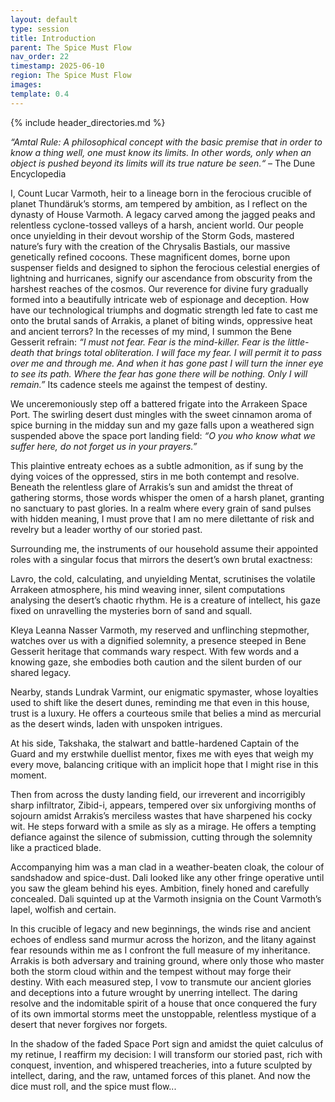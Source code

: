 ```yaml
---
layout: default
type: session
title: Introduction
parent: The Spice Must Flow
nav_order: 22
timestamp: 2025-06-10
region: The Spice Must Flow
images: 
template: 0.4
---
```

{% include header_directories.md %}

*“Amtal Rule: A philosophical concept with the basic premise that in order to know a thing well, one must know its limits. In other words, only when an object is pushed beyond its limits will its true nature be seen.“* – The Dune Encyclopedia  

I, Count Lucar Varmoth, heir to a lineage born in the ferocious crucible of planet Thundäruk’s storms, am tempered by ambition, as I reflect on the dynasty of House Varmoth. A legacy carved among the jagged peaks and relentless cyclone-tossed valleys of a harsh, ancient world. Our people once unyielding in their devout worship of the Storm Gods, mastered nature’s fury with the creation of the Chrysalis Bastials, our massive genetically refined cocoons. These magnificent domes, borne upon suspenser fields and designed to siphon the ferocious celestial energies of lightning and hurricanes, signify our ascendance from obscurity from the harshest reaches of the cosmos. Our reverence for divine fury gradually formed into a beautifully intricate web of espionage and deception. How have our technological triumphs and dogmatic strength led fate to cast me onto the brutal sands of Arrakis, a planet of biting winds, oppressive heat and ancient terrors? In the recesses of my mind, I summon the Bene Gesserit refrain: *“I must not fear. Fear is the mind-killer. Fear is the little-death that brings total obliteration. I will face my fear. I will permit it to pass over me and through me. And when it has gone past I will turn the inner eye to see its path. Where the fear has gone there will be nothing. Only I will remain.”* Its cadence steels me against the tempest of destiny.  

 We unceremoniously step off a battered frigate into the Arrakeen Space Port. The swirling desert dust mingles with the sweet cinnamon aroma of spice burning in the midday sun and my gaze falls upon a weathered sign suspended above the space port landing field: *“O you who know what we suffer here, do not forget us in your prayers.”*  

This plaintive entreaty echoes as a subtle admonition, as if sung by the dying voices of the oppressed, stirs in me both contempt and resolve. Beneath the relentless glare of Arrakis’s sun and amidst the threat of gathering storms, those words whisper the omen of a harsh planet, granting no sanctuary to past glories. In a realm where every grain of sand pulses with hidden meaning, I must prove that I am no mere dilettante of risk and revelry but a leader worthy of our storied past.  

Surrounding me, the instruments of our household assume their appointed roles with a singular focus that mirrors the desert’s own brutal exactness:  

Lavro, the cold, calculating, and unyielding Mentat, scrutinises the volatile Arrakeen atmosphere, his mind weaving inner, silent computations analysing the desert’s chaotic rhythm. He is a creature of intellect, his gaze fixed on unravelling the mysteries born of sand and squall.  

Kleya Leanna Nasser Varmoth, my reserved and unflinching stepmother, watches over us with a dignified solemnity, a presence steeped in Bene Gesserit heritage that commands wary respect. With few words and a knowing gaze, she embodies both caution and the silent burden of our shared legacy.  

Nearby, stands Lundrak Varmint, our enigmatic spymaster, whose loyalties used to shift like the desert dunes, reminding me that even in this house, trust is a luxury. He offers a courteous smile that belies a mind as mercurial as the desert winds, laden with unspoken intrigues.  

At his side, Takshaka, the stalwart and battle-hardened Captain of the Guard and my erstwhile duellist mentor, fixes me with eyes that weigh my every move, balancing critique with an implicit hope that I might rise in this moment.  

Then from across the dusty landing field, our irreverent and incorrigibly sharp infiltrator, Zibid-i, appears, tempered over six unforgiving months of sojourn amidst Arrakis’s merciless wastes that have sharpened his cocky wit. He steps forward with a smile as sly as a mirage. He offers a tempting defiance against the silence of submission, cutting through the solemnity like a practiced blade. 

Accompanying him was a man clad in a weather-beaten cloak, the colour of sandshadow and spice-dust. Dali looked like any other fringe operative until you saw the gleam behind his eyes. Ambition, finely honed and carefully concealed. Dali squinted up at the Varmoth insignia on the Count Varmoth’s lapel, wolfish and certain.  

In this crucible of legacy and new beginnings, the winds rise and ancient echoes of endless sand murmur across the horizon, and the litany against fear resounds within me as I confront the full measure of my inheritance. Arrakis is both adversary and training ground, where only those who master both the storm cloud within and the tempest without may forge their destiny. With each measured step, I vow to transmute our ancient glories and deceptions into a future wrought by unerring intellect. The daring resolve and the indomitable spirit of a house that once conquered the fury of its own immortal storms meet the unstoppable, relentless mystique of a desert that never forgives nor forgets.  

In the shadow of the faded Space Port sign and amidst the quiet calculus of my retinue, I reaffirm my decision: I will transform our storied past, rich with conquest, invention, and whispered treacheries, into a future sculpted by intellect, daring, and the raw, untamed forces of this planet. And now the dice must roll, and the spice must flow...  